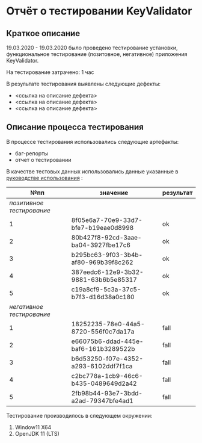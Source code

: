 # Отчёт о тестировании KeyValidator
## Краткое описание
19.03.2020 - 19.03.2020 было проведено тестирование установки, функциональное тестирование (позитовное, негативное) приложения KeyValidator.

На тестирование затрачено: 1 час

В результате тестирования выявлены следующие дефекты:

* <ссылка на описание дефекта>
* <ссылка на описание дефекта>
* <ссылка на описание дефекта>
## Описание процесса тестирования
В процессе тестирования использовались следующие артефакты:

* баг-репорты
* отчет о тестировании


В качестве тестовых данных использовались данные указанные в [руководстве использования](https://github.com/netology-code/javaqa-homeworks/blob/master/intro/user-manual.md) :


№пп | значение  |результат
--- | --- | ---
*позитивное тестирование*| | 
1 |8f05e6a7-70e9-33d7-bfe7-b19eae0d8998 | ok
2 |80b427f8-92cd-3aae-ba04-3927fbe17c6 | ok
3 |b295bc63-9f03-3b4b-af80-969b39f8c262 |ok
4 |387eedc6-12e9-3b32-9881-63b6b5e85317 | ok
5 |c19a8cf9-5c3a-37c5-b7f3-d16d38a0c180 |ok
*негативное тестирование*| | 
1 |18252235-78e0-44a5-8720-556f0c7da17a|fall
2 |e66075b6-ddad-445e-baf6-161b3289522b | fall
3 |b6d53250-f07e-4352-a293-6102ddf7f1ca |fall
4 |c2bc778a-1cb9-46c6-b435-0489649d2a42 | fall
5 |2fb98b44-93e7-3bdd-a2ad-79347bfe4ad1 |fall

Тестирование производилось в следующем окружении:

1. Window11 X64
2. OpenJDK 11 (LTS)
